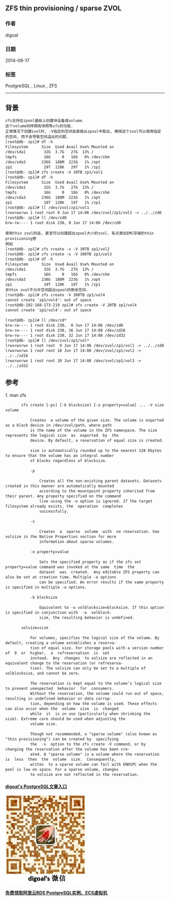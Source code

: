 ## ZFS thin provisioning / sparse ZVOL  
                                                                                                                                                                           
### 作者                                                                                                                                                                       
digoal                                                                                                                                                                         
                                                                                                                                                                     
### 日期                                                                                                                                                                                        
2014-06-17                                                                                                                                                               
                                                                                                                                                                      
### 标签                                                                                                                                                                     
PostgreSQL , Linux , ZFS                                                                                                                                                                   
                                                                                                                                                                                                       
----                                                                                                                                                                               
                                                                                                                                                                                                                   
## 背景      
```  
zfs支持在zpool基础上创建块设备或volume.  
这个volume同样拥有快照等zfs的功能.  
正常情况下创建zvol时, -V指定的空间会直接从zpool中取出, 确保这个zvol可以使用指定的空间, 而不会导致空间溢出的问题.  
[root@db- zp1]# df -h  
Filesystem      Size  Used Avail Use% Mounted on  
/dev/sda1        32G  3.7G   27G  13% /  
tmpfs            16G     0   16G   0% /dev/shm  
/dev/sda3       236G  188M  223G   1% /opt  
zp1              29T  128K   29T   1% /zp1  
[root@db- zp1]# zfs create -V 10TB zp1/vol1  
[root@db- zp1]# df -h  
Filesystem      Size  Used Avail Use% Mounted on  
/dev/sda1        32G  3.7G   27G  13% /  
tmpfs            16G     0   16G   0% /dev/shm  
/dev/sda3       236G  188M  223G   1% /opt  
zp1              19T  128K   19T   1% /zp1  
[root@db- zp1]# ll /dev/zvol/zp1/vol1   
lrwxrwxrwx 1 root root 9 Jun 17 14:06 /dev/zvol/zp1/vol1 -> ../../zd0  
[root@db- zp1]# ll /dev/zd0  
brw-rw---- 1 root disk 230, 0 Jun 17 14:06 /dev/zd0  
  
使用thin zvol的话, 甚至可以创建超出zpool大小的zvol, 有点类似EMC存储的thin provisioning卷  
例如  
[root@db- zp1]# zfs create -s -V 30TB zp1/vol2  
[root@db- zp1]# zfs create -s -V 300TB zp1/vol3  
[root@db- zp1]# df -h  
Filesystem      Size  Used Avail Use% Mounted on  
/dev/sda1        32G  3.7G   27G  13% /  
tmpfs            16G     0   16G   0% /dev/shm  
/dev/sda3       236G  188M  223G   1% /opt  
zp1              19T  128K   19T   1% /zp1  
非thin zvol不允许空间超出zpool的剩余空间.  
[root@db- zp1]# zfs create -V 300TB zp1/vol4  
cannot create 'zp1/vol4': out of space  
[root@db-192-168-173-219 zp1]# zfs create -V 20TB zp1/vol4  
cannot create 'zp1/vol4': out of space  
  
[root@db- zp1]# ll /dev/zd*  
brw-rw---- 1 root disk 230,  0 Jun 17 14:06 /dev/zd0  
brw-rw---- 1 root disk 230, 16 Jun 17 14:08 /dev/zd16  
brw-rw---- 1 root disk 230, 32 Jun 17 14:08 /dev/zd32  
[root@db- zp1]# ll /dev/zvol/zp1/vol*  
lrwxrwxrwx 1 root root  9 Jun 17 14:06 /dev/zvol/zp1/vol1 -> ../../zd0  
lrwxrwxrwx 1 root root 10 Jun 17 14:08 /dev/zvol/zp1/vol2 -> ../../zd16  
lrwxrwxrwx 1 root root 10 Jun 17 14:08 /dev/zvol/zp1/vol3 -> ../../zd32  
```  
  
## 参考  
1\. man zfs  
  
```         
       zfs create [-ps] [-b blocksize] [-o property=value] ... -V size volume  
  
           Creates  a volume of the given size. The volume is exported as a block device in /dev/zvol/path, where path  
           is the name of the volume in the ZFS namespace. The size represents the logical size  as  exported  by  the  
           device. By default, a reservation of equal size is created.  
  
           size is automatically rounded up to the nearest 128 Kbytes to ensure that the volume has an integral number  
           of blocks regardless of blocksize.  
  
           -p  
  
               Creates all the non-existing parent datasets. Datasets created in this manner are automatically mounted  
               according to the mountpoint property inherited from their parent. Any property specified on the command  
               line using the -o option is ignored. If the target filesystem already exists, the  operation  completes  
               successfully.  
  
           -s  
  
               Creates  a  sparse  volume  with  no reservation. See volsize in the Native Properties section for more  
               information about sparse volumes.  
  
           -o property=value  
  
               Sets the specified property as if the zfs set property=value command was invoked at the same  time  the  
               dataset  was  created.  Any editable ZFS property can also be set at creation time. Multiple -o options  
               can be specified. An error results if the same property is specified in multiple -o options.  
  
           -b blocksize  
  
               Equivalent to -o volblocksize=blocksize. If this option is specified in conjunction with  -o  volblock-  
               size, the resulting behavior is undefined.  
  
       volsize=size  
  
           For volumes, specifies the logical size of the volume. By default, creating a volume establishes a reserva-  
           tion of equal size. For storage pools with a version number  of  9  or  higher,  a  refreservation  is  set  
           instead.  Any  changes  to volsize are reflected in an equivalent change to the reservation (or refreserva-  
           tion). The volsize can only be set to a multiple of volblocksize, and cannot be zero.  
  
           The reservation is kept equal to the volume’s logical size to prevent unexpected  behavior  for  consumers.  
           Without the reservation, the volume could run out of space, resulting in undefined behavior or data corrup-  
           tion, depending on how the volume is used. These effects can also occur when the  volume  size  is  changed  
           while  it  is in use (particularly when shrinking the size). Extreme care should be used when adjusting the  
           volume size.  
  
           Though not recommended, a "sparse volume" (also known as "thin provisioning") can be created by  specifying  
           the  -s  option to the zfs create -V command, or by changing the reservation after the volume has been cre-  
           ated. A "sparse volume" is a volume where the reservation is  less  then  the  volume  size.  Consequently,  
           writes  to a sparse volume can fail with ENOSPC when the pool is low on space. For a sparse volume, changes  
           to volsize are not reflected in the reservation.  
```  
    
  
  
  
  
  
  
  
  
  
  
  
  
  
  
  
#### [digoal's PostgreSQL文章入口](https://github.com/digoal/blog/blob/master/README.md "22709685feb7cab07d30f30387f0a9ae")
  
  
![digoal's weixin](../pic/digoal_weixin.jpg "f7ad92eeba24523fd47a6e1a0e691b59")
  
  
  
  
  
  
  
  
#### [免费领取阿里云RDS PostgreSQL实例、ECS虚拟机](https://www.aliyun.com/database/postgresqlactivity "57258f76c37864c6e6d23383d05714ea")
  
